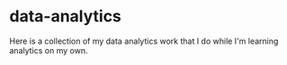# data-analytics
Here is a collection of my data analytics work that I do while I'm learning analytics on my own.
